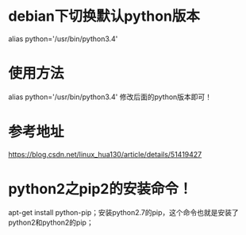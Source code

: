 # debian下切换默认python版本

alias python='/usr/bin/python3.4' 



# 使用方法

alias python='/usr/bin/python3.4' 修改后面的python版本即可！


# 参考地址
https://blog.csdn.net/linux_hua130/article/details/51419427


# python2之pip2的安装命令！

apt-get install python-pip；安装python2.7的pip，这个命令也就是安装了python2和python2的pip；
